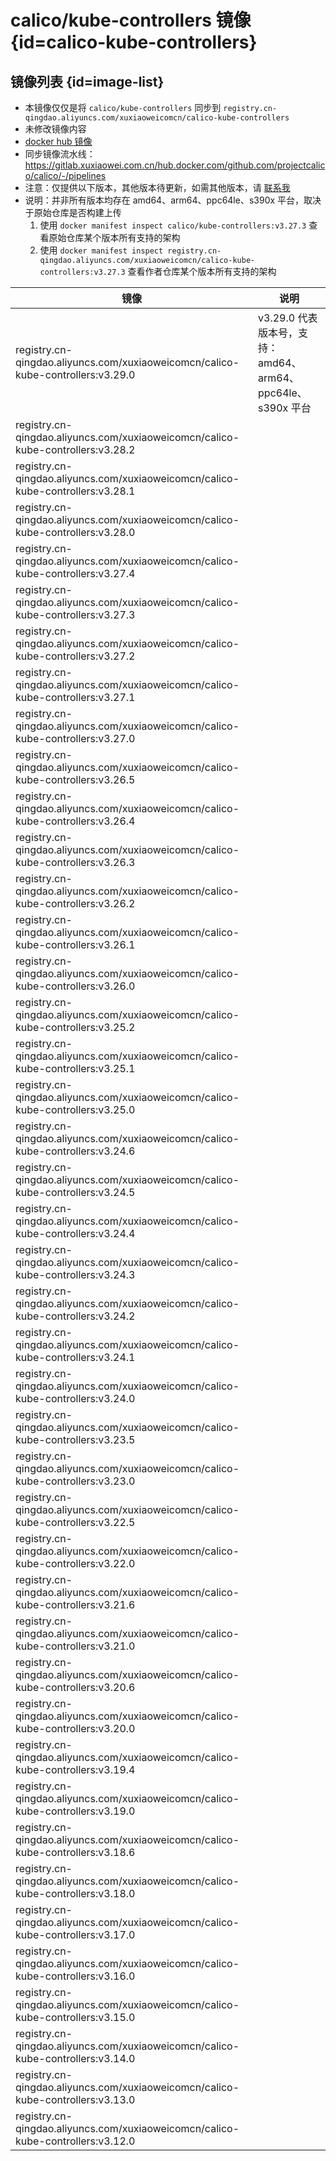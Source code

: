 # calico/kube-controllers 镜像 {id=calico-kube-controllers}

## 镜像列表 {id=image-list}

- 本镜像仅仅是将 `calico/kube-controllers` 同步到 `registry.cn-qingdao.aliyuncs.com/xuxiaoweicomcn/calico-kube-controllers`
- 未修改镜像内容
- [docker hub 镜像](https://hub.docker.com/r/calico/kube-controllers)
- 同步镜像流水线：https://gitlab.xuxiaowei.com.cn/hub.docker.com/github.com/projectcalico/calico/-/pipelines
- 注意：仅提供以下版本，其他版本待更新，如需其他版本，请 [联系我](../../../guide/website.md)
- 说明：并非所有版本均存在 amd64、arm64、ppc64le、s390x 平台，取决于原始仓库是否构建上传
    1. 使用 `docker manifest inspect calico/kube-controllers:v3.27.3` 查看原始仓库某个版本所有支持的架构
    2. 使用 `docker manifest inspect registry.cn-qingdao.aliyuncs.com/xuxiaoweicomcn/calico-kube-controllers:v3.27.3` 查看作者仓库某个版本所有支持的架构

| 镜像                                                                              | 说明                                            |
|---------------------------------------------------------------------------------|-----------------------------------------------|
| registry.cn-qingdao.aliyuncs.com/xuxiaoweicomcn/calico-kube-controllers:v3.29.0 | v3.29.0 代表版本号，支持：amd64、arm64、ppc64le、s390x 平台 |
| registry.cn-qingdao.aliyuncs.com/xuxiaoweicomcn/calico-kube-controllers:v3.28.2 |                                               |
| registry.cn-qingdao.aliyuncs.com/xuxiaoweicomcn/calico-kube-controllers:v3.28.1 |                                               |
| registry.cn-qingdao.aliyuncs.com/xuxiaoweicomcn/calico-kube-controllers:v3.28.0 |                                               |
| registry.cn-qingdao.aliyuncs.com/xuxiaoweicomcn/calico-kube-controllers:v3.27.4 |                                               |
| registry.cn-qingdao.aliyuncs.com/xuxiaoweicomcn/calico-kube-controllers:v3.27.3 |                                               |
| registry.cn-qingdao.aliyuncs.com/xuxiaoweicomcn/calico-kube-controllers:v3.27.2 |                                               |
| registry.cn-qingdao.aliyuncs.com/xuxiaoweicomcn/calico-kube-controllers:v3.27.1 |                                               |
| registry.cn-qingdao.aliyuncs.com/xuxiaoweicomcn/calico-kube-controllers:v3.27.0 |                                               |
| registry.cn-qingdao.aliyuncs.com/xuxiaoweicomcn/calico-kube-controllers:v3.26.5 |                                               |
| registry.cn-qingdao.aliyuncs.com/xuxiaoweicomcn/calico-kube-controllers:v3.26.4 |                                               |
| registry.cn-qingdao.aliyuncs.com/xuxiaoweicomcn/calico-kube-controllers:v3.26.3 |                                               |
| registry.cn-qingdao.aliyuncs.com/xuxiaoweicomcn/calico-kube-controllers:v3.26.2 |                                               |
| registry.cn-qingdao.aliyuncs.com/xuxiaoweicomcn/calico-kube-controllers:v3.26.1 |                                               |
| registry.cn-qingdao.aliyuncs.com/xuxiaoweicomcn/calico-kube-controllers:v3.26.0 |                                               |
| registry.cn-qingdao.aliyuncs.com/xuxiaoweicomcn/calico-kube-controllers:v3.25.2 |                                               |
| registry.cn-qingdao.aliyuncs.com/xuxiaoweicomcn/calico-kube-controllers:v3.25.1 |                                               |
| registry.cn-qingdao.aliyuncs.com/xuxiaoweicomcn/calico-kube-controllers:v3.25.0 |                                               |
| registry.cn-qingdao.aliyuncs.com/xuxiaoweicomcn/calico-kube-controllers:v3.24.6 |                                               |
| registry.cn-qingdao.aliyuncs.com/xuxiaoweicomcn/calico-kube-controllers:v3.24.5 |                                               |
| registry.cn-qingdao.aliyuncs.com/xuxiaoweicomcn/calico-kube-controllers:v3.24.4 |                                               |
| registry.cn-qingdao.aliyuncs.com/xuxiaoweicomcn/calico-kube-controllers:v3.24.3 |                                               |
| registry.cn-qingdao.aliyuncs.com/xuxiaoweicomcn/calico-kube-controllers:v3.24.2 |                                               |
| registry.cn-qingdao.aliyuncs.com/xuxiaoweicomcn/calico-kube-controllers:v3.24.1 |                                               |
| registry.cn-qingdao.aliyuncs.com/xuxiaoweicomcn/calico-kube-controllers:v3.24.0 |                                               |
| registry.cn-qingdao.aliyuncs.com/xuxiaoweicomcn/calico-kube-controllers:v3.23.5 |                                               |
| registry.cn-qingdao.aliyuncs.com/xuxiaoweicomcn/calico-kube-controllers:v3.23.0 |                                               |
| registry.cn-qingdao.aliyuncs.com/xuxiaoweicomcn/calico-kube-controllers:v3.22.5 |                                               |
| registry.cn-qingdao.aliyuncs.com/xuxiaoweicomcn/calico-kube-controllers:v3.22.0 |                                               |
| registry.cn-qingdao.aliyuncs.com/xuxiaoweicomcn/calico-kube-controllers:v3.21.6 |                                               |
| registry.cn-qingdao.aliyuncs.com/xuxiaoweicomcn/calico-kube-controllers:v3.21.0 |                                               |
| registry.cn-qingdao.aliyuncs.com/xuxiaoweicomcn/calico-kube-controllers:v3.20.6 |                                               |
| registry.cn-qingdao.aliyuncs.com/xuxiaoweicomcn/calico-kube-controllers:v3.20.0 |                                               |
| registry.cn-qingdao.aliyuncs.com/xuxiaoweicomcn/calico-kube-controllers:v3.19.4 |                                               |
| registry.cn-qingdao.aliyuncs.com/xuxiaoweicomcn/calico-kube-controllers:v3.19.0 |                                               |
| registry.cn-qingdao.aliyuncs.com/xuxiaoweicomcn/calico-kube-controllers:v3.18.6 |                                               |
| registry.cn-qingdao.aliyuncs.com/xuxiaoweicomcn/calico-kube-controllers:v3.18.0 |                                               |
| registry.cn-qingdao.aliyuncs.com/xuxiaoweicomcn/calico-kube-controllers:v3.17.0 |                                               |
| registry.cn-qingdao.aliyuncs.com/xuxiaoweicomcn/calico-kube-controllers:v3.16.0 |                                               |
| registry.cn-qingdao.aliyuncs.com/xuxiaoweicomcn/calico-kube-controllers:v3.15.0 |                                               |
| registry.cn-qingdao.aliyuncs.com/xuxiaoweicomcn/calico-kube-controllers:v3.14.0 |                                               |
| registry.cn-qingdao.aliyuncs.com/xuxiaoweicomcn/calico-kube-controllers:v3.13.0 |                                               |
| registry.cn-qingdao.aliyuncs.com/xuxiaoweicomcn/calico-kube-controllers:v3.12.0 |                                               |

<style>

._image_registry_cn-qingdao_aliyuncs_com_xuxiaoweicomcn_calico-kube-controllers table tr th:nth-child(1), 
._image_registry_cn-qingdao_aliyuncs_com_xuxiaoweicomcn_calico-kube-controllers table tr td:nth-child(1) {
    min-width: 575px;
}

._image_registry_cn-qingdao_aliyuncs_com_xuxiaoweicomcn_calico-kube-controllers table tr th:nth-child(2), 
._image_registry_cn-qingdao_aliyuncs_com_xuxiaoweicomcn_calico-kube-controllers table tr td:nth-child(2) {
    min-width: 455px;
}

</style>